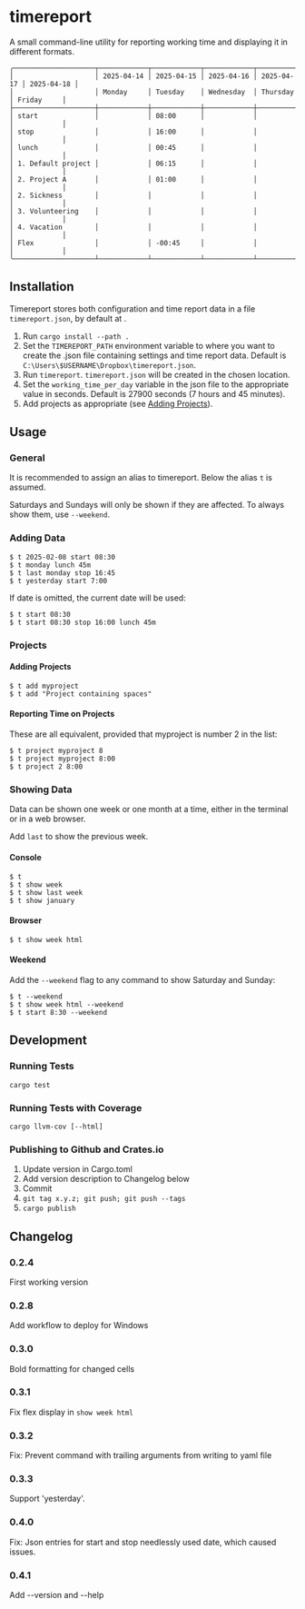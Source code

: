 # timereport

A small command-line utility for reporting working time and displaying it in different formats.

```
╭────────────────────┬────────────┬────────────┬────────────┬────────────┬────────────╮
│                    │ 2025-04-14 │ 2025-04-15 │ 2025-04-16 │ 2025-04-17 │ 2025-04-18 │
│                    │ Monday     │ Tuesday    │ Wednesday  │ Thursday   │ Friday     │
├────────────────────┼────────────┼────────────┼────────────┼────────────┼────────────┤
│ start              │            │ 08:00      │            │            │            │
│ stop               │            │ 16:00      │            │            │            │
│ lunch              │            │ 00:45      │            │            │            │
│ 1. Default project │            │ 06:15      │            │            │            │
│ 2. Project A       │            │ 01:00      │            │            │            │
│ 2. Sickness        │            │            │            │            │            │
│ 3. Volunteering    │            │            │            │            │            │
│ 4. Vacation        │            │            │            │            │            │
│ Flex               │            │ -00:45     │            │            │            │
╰────────────────────┴────────────┴────────────┴────────────┴────────────┴────────────╯
```

## Installation

Timereport stores both configuration and time report data in a file `timereport.json`, by default at .

1. Run `cargo install --path .`
2. Set the `TIMEREPORT_PATH` environment variable to where you want to create the .json file containing settings and time report data. Default is `C:\Users\$USERNAME\Dropbox\timereport.json`.
3. Run `timereport`. `timereport.json` will be created in the chosen location.
4. Set the `working_time_per_day` variable in the json file to the appropriate value in seconds. Default is 27900 seconds (7 hours and 45 minutes).
5. Add projects as appropriate (see [Adding Projects](#adding-projects)).

## Usage

### General

It is recommended to assign an alias to timereport. Below the alias `t` is assumed.

Saturdays and Sundays will only be shown if they are affected. To always show them, use `--weekend`.

### Adding Data

```
$ t 2025-02-08 start 08:30
$ t monday lunch 45m 
$ t last monday stop 16:45
$ t yesterday start 7:00
```

If date is omitted, the current date will be used:

```
$ t start 08:30
$ t start 08:30 stop 16:00 lunch 45m
```

### Projects

#### Adding Projects

```
$ t add myproject
$ t add "Project containing spaces"
```

#### Reporting Time on Projects

These are all equivalent, provided that myproject is number 2 in the list:

```
$ t project myproject 8
$ t project myproject 8:00
$ t project 2 8:00
```

### Showing Data

Data can be shown one week or one month at a time, either in the terminal or in a web browser.

Add `last` to show the previous week.

#### Console

```
$ t
$ t show week
$ t show last week
$ t show january
```

#### Browser

```
$ t show week html
```

#### Weekend

Add the `--weekend` flag to any command to show Saturday and Sunday:

```
$ t --weekend
$ t show week html --weekend
$ t start 8:30 --weekend
```

## Development

### Running Tests

```
cargo test
```

### Running Tests with Coverage

```
cargo llvm-cov [--html]
```

### Publishing to Github and Crates.io

1. Update version in Cargo.toml
2. Add version description to Changelog below
3. Commit
4. `git tag x.y.z; git push; git push --tags`
5. `cargo publish`

## Changelog

### 0.2.4

First working version

### 0.2.8

Add workflow to deploy for Windows

### 0.3.0

Bold formatting for changed cells

### 0.3.1

Fix flex display in `show week html`

### 0.3.2

Fix: Prevent command with trailing arguments from writing to yaml file

### 0.3.3

Support 'yesterday'.

### 0.4.0

Fix: Json entries for start and stop needlessly used date, which caused issues.

### 0.4.1

Add --version and --help
